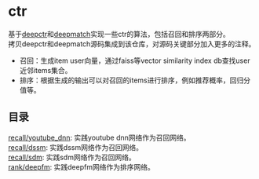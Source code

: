# ctr
基于[deepctr](https://github.com/shenweichen/DeepCTR)和[deepmatch](https://github.com/shenweichen/DeepMatch)实现一些ctr的算法，包括召回和排序两部分。<br>
拷贝deepctr和deepmatch源码集成到该仓库，对源码关键部分加入更多的注释。
* 召回：生成item user向量，通过faiss等vector similarity index db查找user近邻items集合。
* 排序：根据生成的输出可以对召回的items进行排序，例如推荐概率，回归分值等。

## 目录
[recall/youtube_dnn](https://github.com/zhaocc1106/ctr/tree/master/recall/youtube_dnn): 实践youtube dnn网络作为召回网络。<br>
[recall/dssm](https://github.com/zhaocc1106/ctr/tree/master/recall/dssm): 实践dssm网络作为召回网络。<br>
[recall/sdm](https://github.com/zhaocc1106/ctr/tree/master/recall/sdm): 实践sdm网络作为召回网络。<br>
[rank/deepfm](https://github.com/zhaocc1106/ctr/tree/master/rank/deepfm): 实践deepfm网络作为排序网络。

